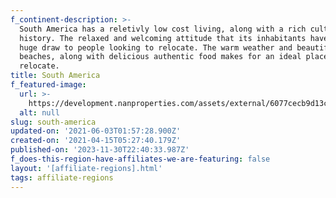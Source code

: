 ```yaml
---
f_continent-description: >-
  South America has a reletivly low cost living, along with a rich cultural
  history. The relaxed and welcoming attitude that its inhabitants have is a
  huge draw to people looking to relocate. The warm weather and beautiful sunny
  beaches, along with delicious authentic food makes for an ideal place to
  relocate.
title: South America
f_featured-image:
  url: >-
    https://development.nanproperties.com/assets/external/6077cecb9d13c273ae2558d8_602f64ec479aacontent_global-properties-south-america.jpeg
  alt: null
slug: south-america
updated-on: '2021-06-03T01:57:28.900Z'
created-on: '2021-04-15T05:27:40.179Z'
published-on: '2023-11-30T22:40:33.987Z'
f_does-this-region-have-affiliates-we-are-featuring: false
layout: '[affiliate-regions].html'
tags: affiliate-regions
---
```



